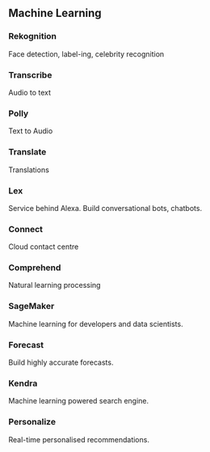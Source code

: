 ## Machine Learning

### Rekognition

Face detection, label-ing, celebrity recognition

### Transcribe

Audio to text

### Polly

Text to Audio

### Translate

Translations

### Lex

Service behind Alexa. Build conversational bots, chatbots.

### Connect

Cloud contact centre

### Comprehend

Natural learning processing

### SageMaker

Machine learning for developers and data scientists.

### Forecast

Build highly accurate forecasts.

### Kendra

Machine learning powered search engine.

### Personalize

Real-time personalised recommendations.
